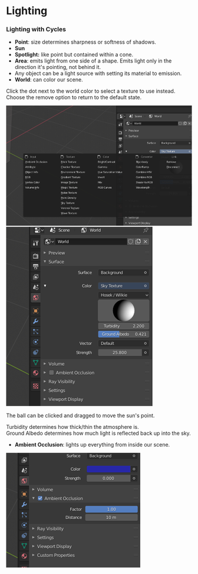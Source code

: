 # Lighting

### Lighting with Cycles

* **Point**: size determines sharpness or softness of shadows.
* **Sun**
* **Spotlight:** like point but contained within a cone.
* **Area**: emits light from one side of a shape. Emits light only in the direction it's pointing, not behind it.
* Any object can be a light source with setting its material to emission.
* **World**: can color our scene.

Click the dot next to the world color to select a texture to use instead. Choose the remove option to return to the default state.

![](<../../.gitbook/assets/image (140) (1) (1) (1).png>)![](<../../.gitbook/assets/image (141) (1) (1) (1) (1) (1).png>)

The ball can be clicked and dragged to move the sun's point.

Turbidity determines how thick/thin the atmosphere is.\
Ground Albedo determines how much light is reflected back up into the sky.

* **Ambient Occlusion**: lights up everything from inside our scene.

![](<../../.gitbook/assets/image (139) (1) (1).png>)
